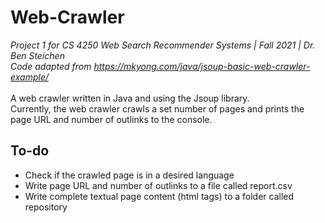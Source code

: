 # Web-Crawler
*Project 1 for CS 4250 Web Search Recommender Systems | Fall 2021 | Dr. Ben Steichen* <br>
*Code adapted from https://mkyong.com/java/jsoup-basic-web-crawler-example/* <br><br>
A web crawler written in Java and using the Jsoup library.<br>
Currently, the web crawler crawls a set number of pages and prints the page URL and number of outlinks to the console.<br>

## To-do
- Check if the crawled page is in a desired language
- Write page URL and number of outlinks to a file called report.csv
- Write complete textual page content (html tags) to a folder called repository
